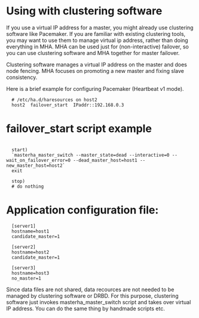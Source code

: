 
# Using with clustering software #

If you use a virtual IP address for a master, you might already use clustering software like Pacemaker. If you are familiar with existing clustering tools, you may want to use them to manage virtual ip address, rather than doing everything in MHA. MHA can be used just for (non-interactive) failover, so you can use clustering software and MHA together for master failover.

Clustering software manages a virtual IP address on the master and does node fencing. MHA focuses on promoting a new master and fixing slave consistency.

Here is a brief example for configuring Pacemaker (Heartbeat v1 mode).

```
  # /etc/ha.d/haresources on host2
  host2  failover_start  IPaddr::192.168.0.3
```


# failover\_start script example

```
  
  start)
  `masterha_master_switch --master_state=dead --interactive=0 --wait_on_failover_error=0 --dead_master_host=host1 --new_master_host=host2`
  exit
  
  stop)
  # do nothing
```


# Application configuration file:

```
  [server1]
  hostname=host1
  candidate_master=1
  
  [server2]
  hostname=host2
  candidate_master=1
  
  [server3]
  hostname=host3
  no_master=1
```


Since data files are not shared, data recources are not needed to be managed by clustering software or DRBD. For this purpose, clustering software just invokes masterha\_master\_switch script and takes over virtual IP address. You can do the same thing by handmade scripts etc.